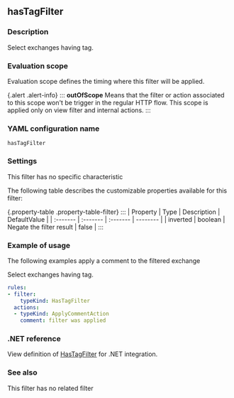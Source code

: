 ## hasTagFilter

### Description

Select exchanges having tag.

### Evaluation scope

Evaluation scope defines the timing where this filter will be applied. 

{.alert .alert-info}
:::
**outOfScope** Means that the filter or action associated to this scope won't be trigger in the regular HTTP flow. This scope is applied only on view filter and internal actions.
:::

### YAML configuration name

    hasTagFilter

### Settings

This filter has no specific characteristic

The following table describes the customizable properties available for this filter: 

{.property-table .property-table-filter}
:::
| Property | Type | Description | DefaultValue |
| :------- | :------- | :------- | -------- |
| inverted | boolean | Negate the filter result | false |
:::

### Example of usage

The following examples apply a comment to the filtered exchange

Select exchanges having tag.

```yaml
rules:
- filter:
    typeKind: HasTagFilter
  actions:
  - typeKind: ApplyCommentAction
    comment: filter was applied
```


### .NET reference

View definition of [HasTagFilter](https://docs.fluxzy.io/api/Fluxzy.Rules.Filters.HasTagFilter.html) for .NET integration.

### See also

This filter has no related filter

